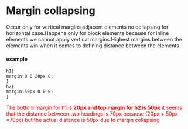 # Margin collapsing 
Occur only for vertical margins,adjacent elements no collapsing for horizontal case.Happens only for block elements because for inline elements we cannot apply vertical margins.Highest margins between the elements win when it comes to defining distance between the elements.
#### example

```
h1{
margin:0 0 20px 0;
}
h2{
margin:50px 0 0 0;
}

```
<span style="color:red">The bottom margin for h1 is **20px and top margin for h2 is 50px** it seems that the distance between two headings is 70px because (20px + 50px =70px) but the actual distance is 50px due to margin collapsing</span>

